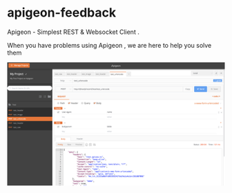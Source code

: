 # apigeon-feedback
Apigeon - Simplest REST &amp; Websocket Client . 

When you have problems using Apigeon , we are here to help you solve them

![rest](images/apigeon-rest.png)
